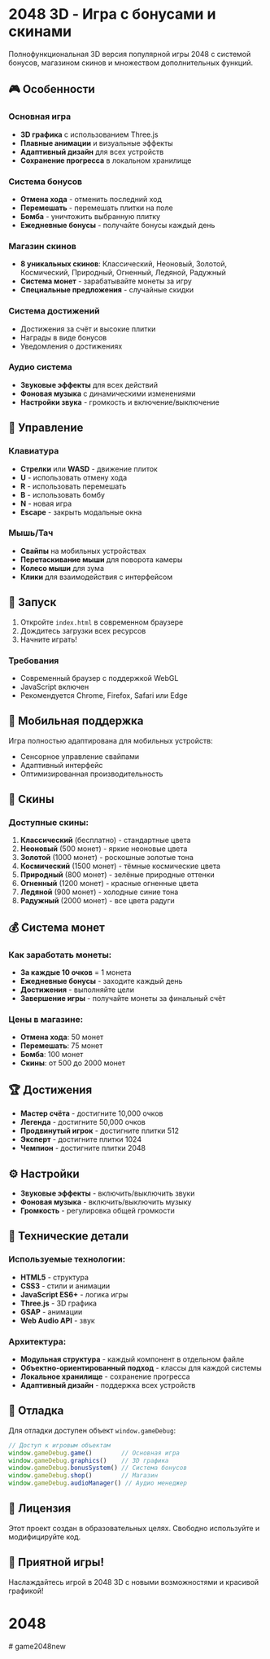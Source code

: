 # 2048 3D - Игра с бонусами и скинами

Полнофункциональная 3D версия популярной игры 2048 с системой бонусов, магазином скинов и множеством дополнительных функций.

## 🎮 Особенности

### Основная игра
- **3D графика** с использованием Three.js
- **Плавные анимации** и визуальные эффекты
- **Адаптивный дизайн** для всех устройств
- **Сохранение прогресса** в локальном хранилище

### Система бонусов
- **Отмена хода** - отменить последний ход
- **Перемешать** - перемешать плитки на поле
- **Бомба** - уничтожить выбранную плитку
- **Ежедневные бонусы** - получайте бонусы каждый день

### Магазин скинов
- **8 уникальных скинов**: Классический, Неоновый, Золотой, Космический, Природный, Огненный, Ледяной, Радужный
- **Система монет** - зарабатывайте монеты за игру
- **Специальные предложения** - случайные скидки

### Система достижений
- Достижения за счёт и высокие плитки
- Награды в виде бонусов
- Уведомления о достижениях

### Аудио система
- **Звуковые эффекты** для всех действий
- **Фоновая музыка** с динамическими изменениями
- **Настройки звука** - громкость и включение/выключение

## 🎯 Управление

### Клавиатура
- **Стрелки** или **WASD** - движение плиток
- **U** - использовать отмену хода
- **R** - использовать перемешать
- **B** - использовать бомбу
- **N** - новая игра
- **Escape** - закрыть модальные окна

### Мышь/Тач
- **Свайпы** на мобильных устройствах
- **Перетаскивание мыши** для поворота камеры
- **Колесо мыши** для зума
- **Клики** для взаимодействия с интерфейсом

## 🚀 Запуск

1. Откройте `index.html` в современном браузере
2. Дождитесь загрузки всех ресурсов
3. Начните играть!

### Требования
- Современный браузер с поддержкой WebGL
- JavaScript включен
- Рекомендуется Chrome, Firefox, Safari или Edge

## 📱 Мобильная поддержка

Игра полностью адаптирована для мобильных устройств:
- Сенсорное управление свайпами
- Адаптивный интерфейс
- Оптимизированная производительность

## 🎨 Скины

### Доступные скины:
1. **Классический** (бесплатно) - стандартные цвета
2. **Неоновый** (500 монет) - яркие неоновые цвета
3. **Золотой** (1000 монет) - роскошные золотые тона
4. **Космический** (1500 монет) - тёмные космические цвета
5. **Природный** (800 монет) - зелёные природные оттенки
6. **Огненный** (1200 монет) - красные огненные цвета
7. **Ледяной** (900 монет) - холодные синие тона
8. **Радужный** (2000 монет) - все цвета радуги

## 💰 Система монет

### Как заработать монеты:
- **За каждые 10 очков** = 1 монета
- **Ежедневные бонусы** - заходите каждый день
- **Достижения** - выполняйте цели
- **Завершение игры** - получайте монеты за финальный счёт

### Цены в магазине:
- **Отмена хода**: 50 монет
- **Перемешать**: 75 монет
- **Бомба**: 100 монет
- **Скины**: от 500 до 2000 монет

## 🏆 Достижения

- **Мастер счёта** - достигните 10,000 очков
- **Легенда** - достигните 50,000 очков
- **Продвинутый игрок** - достигните плитки 512
- **Эксперт** - достигните плитки 1024
- **Чемпион** - достигните плитки 2048

## ⚙️ Настройки

- **Звуковые эффекты** - включить/выключить звуки
- **Фоновая музыка** - включить/выключить музыку
- **Громкость** - регулировка общей громкости

## 🔧 Технические детали

### Используемые технологии:
- **HTML5** - структура
- **CSS3** - стили и анимации
- **JavaScript ES6+** - логика игры
- **Three.js** - 3D графика
- **GSAP** - анимации
- **Web Audio API** - звук

### Архитектура:
- **Модульная структура** - каждый компонент в отдельном файле
- **Объектно-ориентированный подход** - классы для каждой системы
- **Локальное хранилище** - сохранение прогресса
- **Адаптивный дизайн** - поддержка всех устройств

## 🐛 Отладка

Для отладки доступен объект `window.gameDebug`:
```javascript
// Доступ к игровым объектам
window.gameDebug.game()        // Основная игра
window.gameDebug.graphics()    // 3D графика
window.gameDebug.bonusSystem() // Система бонусов
window.gameDebug.shop()        // Магазин
window.gameDebug.audioManager() // Аудио менеджер
```

## 📄 Лицензия

Этот проект создан в образовательных целях. Свободно используйте и модифицируйте код.

## 🎉 Приятной игры!

Наслаждайтесь игрой в 2048 3D с новыми возможностями и красивой графикой!
# 2048
#   g a m e 2 0 4 8 n e w  
 